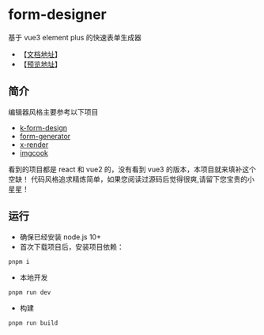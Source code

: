 # form-designer

基于 vue3 element plus 的快速表单生成器

- 【[文档地址](https://giantgo.github.io/giantgo-render/)】
- 【[预览地址](https://giantgo.github.io/giantgo-render/example)】

## 简介

编辑器风格主要参考以下项目

- [k-form-design](https://github.com/Kchengz/k-form-design)
- [form-generator](https://github.com/JakHuang/form-generator)
- [x-render](https://github.com/alibaba/x-render)
- [imgcook](https://www.imgcook.com/)

看到的项目都是 react 和 vue2 的，没有看到 vue3 的版本，本项目就来填补这个空缺！
代码风格追求精炼简单，如果您阅读过源码后觉得很爽,请留下您宝贵的小星星！

## 运行

- 确保已经安装 node.js 10+
- 首次下载项目后，安装项目依赖：

```
pnpm i
```

- 本地开发

```
pnpm run dev
```

- 构建

```
pnpm run build
```
